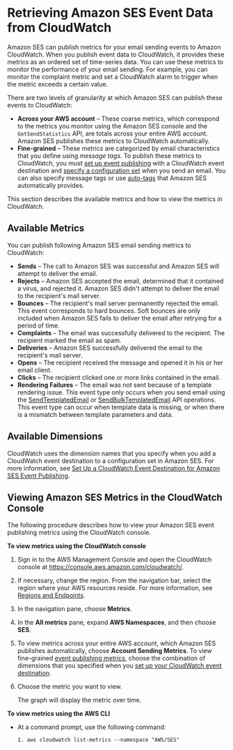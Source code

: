 # Retrieving Amazon SES Event Data from CloudWatch<a name="event-publishing-retrieving-cloudwatch"></a>

Amazon SES can publish metrics for your email sending events to Amazon CloudWatch\. When you publish event data to CloudWatch, it provides these metrics as an ordered set of time\-series data\. You can use these metrics to monitor the performance of your email sending\. For example, you can monitor the complaint metric and set a CloudWatch alarm to trigger when the metric exceeds a certain value\.

There are two levels of granularity at which Amazon SES can publish these events to CloudWatch:
+ **Across your AWS account** – These coarse metrics, which correspond to the metrics you monitor using the Amazon SES console and the `GetSendStatistics` API, are totals across your entire AWS account\. Amazon SES publishes these metrics to CloudWatch automatically\.
+ **Fine\-grained** – These metrics are categorized by email characteristics that you define using *message tags*\. To publish these metrics to CloudWatch, you must [set up event publishing](event-publishing-setting-up.md) with a CloudWatch event destination and [specify a configuration set](event-publishing-send-email.md) when you send an email\. You can also specify message tags or use [auto\-tags](monitor-using-event-publishing.md#event-publishing-how-works) that Amazon SES automatically provides\.

This section describes the available metrics and how to view the metrics in CloudWatch\.

## Available Metrics<a name="event-publishing-retrieving-cloudwatch-metrics"></a>

You can publish following Amazon SES email sending metrics to CloudWatch:
+ **Sends** – The call to Amazon SES was successful and Amazon SES will attempt to deliver the email\.
+ **Rejects** – Amazon SES accepted the email, determined that it contained a virus, and rejected it\. Amazon SES didn't attempt to deliver the email to the recipient's mail server\.
+ **Bounces** – The recipient's mail server permanently rejected the email\. This event corresponds to hard bounces\. Soft bounces are only included when Amazon SES fails to deliver the email after retrying for a period of time\.
+ **Complaints** – The email was successfully delivered to the recipient\. The recipient marked the email as spam\.
+ **Deliveries** – Amazon SES successfully delivered the email to the recipient's mail server\.
+ **Opens** – The recipient received the message and opened it in his or her email client\.
+ **Clicks** – The recipient clicked one or more links contained in the email\.
+ **Rendering Failures** – The email was not sent because of a template rendering issue\. This event type only occurs when you send email using the [SendTemplatedEmail](http://docs.aws.amazon.com/ses/latest/APIReference/API_SendTemplatedEmail.html) or [SendBulkTemplatedEmail](http://docs.aws.amazon.com/ses/latest/APIReference/API_SendBulkTemplatedEmail.html) API operations\. This event type can occur when template data is missing, or when there is a mismatch between template parameters and data\.

## Available Dimensions<a name="event-publishing-retrieving-cloudwatch-dimensions"></a>

CloudWatch uses the dimension names that you specify when you add a CloudWatch event destination to a configuration set in Amazon SES\. For more information, see [Set Up a CloudWatch Event Destination for Amazon SES Event Publishing](event-publishing-add-event-destination-cloudwatch.md)\.

## Viewing Amazon SES Metrics in the CloudWatch Console<a name="event-publishing-retrieving-cloudwatch-console"></a>

The following procedure describes how to view your Amazon SES event publishing metrics using the CloudWatch console\.

**To view metrics using the CloudWatch console**

1. Sign in to the AWS Management Console and open the CloudWatch console at [https://console\.aws\.amazon\.com/cloudwatch/](https://console.aws.amazon.com/cloudwatch/)\.

1. If necessary, change the region\. From the navigation bar, select the region where your AWS resources reside\. For more information, see [Regions and Endpoints](http://docs.aws.amazon.com/general/latest/gr/rande.html)\.

1. In the navigation pane, choose **Metrics**\.

1. In the **All metrics** pane, expand **AWS Namespaces**, and then choose **SES**\.

1. To view metrics across your entire AWS account, which Amazon SES publishes automatically, choose **Account Sending Metrics**\. To view fine\-grained [event publishing metrics](monitor-using-event-publishing.md), choose the combination of dimensions that you specified when you [set up your CloudWatch event destination](event-publishing-add-event-destination-cloudwatch.md)\.

1. Choose the metric you want to view\.

   The graph will display the metric over time\.

**To view metrics using the AWS CLI**
+ At a command prompt, use the following command:

  ```
  1. aws cloudwatch list-metrics --namespace "AWS/SES"
  ```